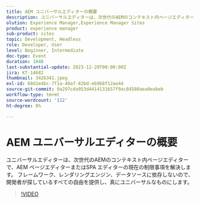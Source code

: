 ```yaml
---
title: AEM ユニバーサルエディターの概要
description: ユニバーサルエディターは、次世代のAEMのコンテキスト内ページエディターで、AEM ページエディターまたはSPA エディターの現在の制限事項を解決します。 フレームワーク、レンダリングエンジン、データソースに依存しないので、開発者が探しているすべての自由を提供し、真にユニバーサルなものにします。
olution: Experience Manager,Experience Manager Sites
product: experience manager
sub-product: sites
topic: Development, Headless
role: Developer, User
level: Beginner, Intermediate
doc-type: Event
duration: 1848
last-substantial-update: 2023-12-20T00:00:00Z
jira: KT-14682
thumbnail: 3426341.jpeg
exl-id: 68d1e4bc-7f1a-40af-82bd-eb9b8f12ae44
source-git-commit: 9a297cda953d4414131657f9ac84580aea0eabeb
workflow-type: tm+mt
source-wordcount: '112'
ht-degree: 0%

---
```


# AEM ユニバーサルエディターの概要

ユニバーサルエディターは、次世代のAEMのコンテキスト内ページエディターで、AEM ページエディターまたはSPA エディターの現在の制限事項を解決します。 フレームワーク、レンダリングエンジン、データソースに依存しないので、開発者が探しているすべての自由を提供し、真にユニバーサルなものにします。

>[!VIDEO](https://video.tv.adobe.com/v/3426341/?learn=on)
